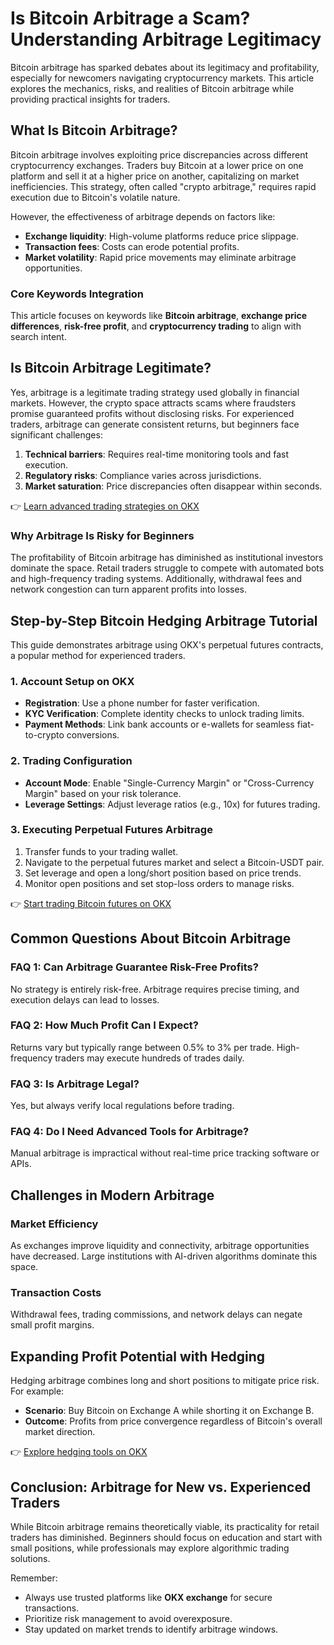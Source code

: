 # Is Bitcoin Arbitrage a Scam? Understanding Arbitrage Legitimacy  

Bitcoin arbitrage has sparked debates about its legitimacy and profitability, especially for newcomers navigating cryptocurrency markets. This article explores the mechanics, risks, and realities of Bitcoin arbitrage while providing practical insights for traders.  

## What Is Bitcoin Arbitrage?  

Bitcoin arbitrage involves exploiting price discrepancies across different cryptocurrency exchanges. Traders buy Bitcoin at a lower price on one platform and sell it at a higher price on another, capitalizing on market inefficiencies. This strategy, often called "crypto arbitrage," requires rapid execution due to Bitcoin's volatile nature.  

However, the effectiveness of arbitrage depends on factors like:  
- **Exchange liquidity**: High-volume platforms reduce price slippage.  
- **Transaction fees**: Costs can erode potential profits.  
- **Market volatility**: Rapid price movements may eliminate arbitrage opportunities.  

### Core Keywords Integration  
This article focuses on keywords like **Bitcoin arbitrage**, **exchange price differences**, **risk-free profit**, and **cryptocurrency trading** to align with search intent.  

## Is Bitcoin Arbitrage Legitimate?  

Yes, arbitrage is a legitimate trading strategy used globally in financial markets. However, the crypto space attracts scams where fraudsters promise guaranteed profits without disclosing risks. For experienced traders, arbitrage can generate consistent returns, but beginners face significant challenges:  

1. **Technical barriers**: Requires real-time monitoring tools and fast execution.  
2. **Regulatory risks**: Compliance varies across jurisdictions.  
3. **Market saturation**: Price discrepancies often disappear within seconds.  

👉 [Learn advanced trading strategies on OKX](https://bit.ly/okx-bonus)  

### Why Arbitrage Is Risky for Beginners  
The profitability of Bitcoin arbitrage has diminished as institutional investors dominate the space. Retail traders struggle to compete with automated bots and high-frequency trading systems. Additionally, withdrawal fees and network congestion can turn apparent profits into losses.  

## Step-by-Step Bitcoin Hedging Arbitrage Tutorial  

This guide demonstrates arbitrage using OKX's perpetual futures contracts, a popular method for experienced traders.  

### 1. Account Setup on OKX  
- **Registration**: Use a phone number for faster verification.  
- **KYC Verification**: Complete identity checks to unlock trading limits.  
- **Payment Methods**: Link bank accounts or e-wallets for seamless fiat-to-crypto conversions.  

### 2. Trading Configuration  
- **Account Mode**: Enable "Single-Currency Margin" or "Cross-Currency Margin" based on your risk tolerance.  
- **Leverage Settings**: Adjust leverage ratios (e.g., 10x) for futures trading.  

### 3. Executing Perpetual Futures Arbitrage  
1. Transfer funds to your trading wallet.  
2. Navigate to the perpetual futures market and select a Bitcoin-USDT pair.  
3. Set leverage and open a long/short position based on price trends.  
4. Monitor open positions and set stop-loss orders to manage risks.  

👉 [Start trading Bitcoin futures on OKX](https://bit.ly/okx-bonus)  

## Common Questions About Bitcoin Arbitrage  

### FAQ 1: Can Arbitrage Guarantee Risk-Free Profits?  
No strategy is entirely risk-free. Arbitrage requires precise timing, and execution delays can lead to losses.  

### FAQ 2: How Much Profit Can I Expect?  
Returns vary but typically range between 0.5% to 3% per trade. High-frequency traders may execute hundreds of trades daily.  

### FAQ 3: Is Arbitrage Legal?  
Yes, but always verify local regulations before trading.  

### FAQ 4: Do I Need Advanced Tools for Arbitrage?  
Manual arbitrage is impractical without real-time price tracking software or APIs.  

## Challenges in Modern Arbitrage  

### Market Efficiency  
As exchanges improve liquidity and connectivity, arbitrage opportunities have decreased. Large institutions with AI-driven algorithms dominate this space.  

### Transaction Costs  
Withdrawal fees, trading commissions, and network delays can negate small profit margins.  

## Expanding Profit Potential with Hedging  

Hedging arbitrage combines long and short positions to mitigate price risk. For example:  
- **Scenario**: Buy Bitcoin on Exchange A while shorting it on Exchange B.  
- **Outcome**: Profits from price convergence regardless of Bitcoin's overall market direction.  

👉 [Explore hedging tools on OKX](https://bit.ly/okx-bonus)  

## Conclusion: Arbitrage for New vs. Experienced Traders  

While Bitcoin arbitrage remains theoretically viable, its practicality for retail traders has diminished. Beginners should focus on education and start with small positions, while professionals may explore algorithmic trading solutions.  

Remember:  
- Always use trusted platforms like **OKX exchange** for secure transactions.  
- Prioritize risk management to avoid overexposure.  
- Stay updated on market trends to identify arbitrage windows.  

